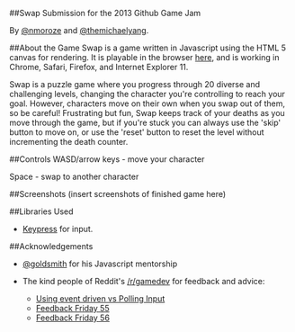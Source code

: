 ##Swap
Submission for the 2013 Github Game Jam

By [@nmoroze](https://github.com/nmoroze) and [@themichaelyang](https://github.com/themichaelyang).


##About the Game
Swap is a game written in Javascript using the HTML 5 canvas for rendering. It is playable in the browser [here](nmoroze.github.io/swap), and is working in Chrome, Safari, Firefox, and Internet Explorer 11. 

Swap is a puzzle game where you progress through 20 diverse and challenging levels, changing the character you're controlling to reach your goal. However, characters move on their own when you swap out of them, so be careful! Frustrating but fun, Swap keeps track of your deaths as you move through the game, but if you're stuck you can always use the 'skip' button to move on, or use the 'reset' button to reset the level without incrementing the death counter. 

##Controls
WASD/arrow keys - move your character

Space - swap to another character

##Screenshots
(insert screenshots of finished game here)

##Libraries Used
* [Keypress](http://dmauro.github.io/Keypress/) for input. 

##Acknowledgements
* [@goldsmith](https://github.com/goldsmith) for his Javascript mentorship

* The kind people of Reddit's [/r/gamedev](http://www.reddit.com/r/gamedev) for feedback and advice:
   * [Using event driven vs Polling Input](http://www.reddit.com/r/gamedev/comments/1qee41/using_event_driven_vs_polling_input/)
  * [Feedback Friday 55](http://www.reddit.com/r/gamedev/comments/1qnozf/feedback_friday_55/cdep5ni)
  * [Feedback Friday 56](http://www.reddit.com/r/gamedev/comments/1r71ps/feedback_friday_56/cdk8kjo)
